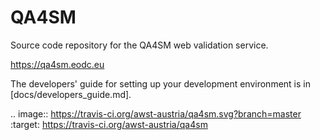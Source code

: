 # QA4SM
Source code repository for the QA4SM web validation service.

https://qa4sm.eodc.eu

The developers' guide for setting up your development environment is in [docs/developers_guide.md].

.. image:: https://travis-ci.org/awst-austria/qa4sm.svg?branch=master
    :target: https://travis-ci.org/awst-austria/qa4sm
